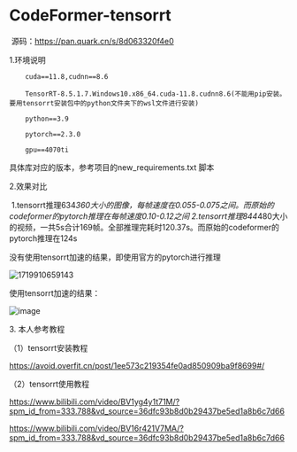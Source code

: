 # CodeFormer-tensorrt
​
源码：https://pan.quark.cn/s/8d063320f4e0

1.环境说明

        cuda==11.8,cudnn==8.6
        
        TensorRT-8.5.1.7.Windows10.x86_64.cuda-11.8.cudnn8.6(不能用pip安装。要用tensorrt安装包中的python文件夹下的wsl文件进行安装)
        
        python==3.9
        
        pytorch==2.3.0
        
        gpu==4070ti
        

具体库对应的版本，参考项目的new_requirements.txt 脚本

2.效果对比

 1.tensorrt推理634*360大小的图像，每帧速度在0.055-0.075之间。而原始的codeformer的pytorch推理在每帧速度0.10-0.12之间
2.tensorrt推理844*480大小的视频，一共5s合计169帧。全部推理完耗时120.37s。而原始的codeformer的pytorch推理在124s


没有使用tensorrt加速的结果，即使用官方的pytorch进行推理

![1719910659143](https://github.com/jiangyixing/CodeFormer-tensorrt/assets/130124955/72de603c-f003-4312-8a8b-d649ba9157b5)



使用tensorrt加速的结果：

![image](https://github.com/jiangyixing/CodeFormer-tensorrt/assets/130124955/8136c0ff-63d5-44a5-a076-75033b487884)



3. 本人参考教程

（1）tensorrt安装教程

https://avoid.overfit.cn/post/1ee573c219354fe0ad850909ba9f8699#/

（2）tensorrt使用教程

https://www.bilibili.com/video/BV1yg4y1t71M/?spm_id_from=333.788&vd_source=36dfc93b8d0b29437be5ed1a8b6c7d66

https://www.bilibili.com/video/BV16r421V7MA/?spm_id_from=333.788&vd_source=36dfc93b8d0b29437be5ed1a8b6c7d66

​
